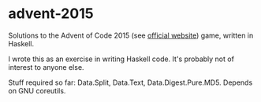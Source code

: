 # advent-2015

Solutions to the Advent of Code 2015 (see [official website](http://adventofcode.com/)) game, written in Haskell.

I wrote this as an exercise in writing Haskell code. It's probably not of interest to anyone else.

Stuff required so far: Data.Split, Data.Text, Data.Digest.Pure.MD5. Depends on GNU coreutils.
